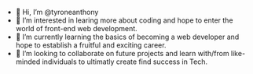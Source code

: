 - 👋 Hi, I’m @tyroneanthony
- 👀 I’m interested in learing more about coding and hope to enter the world of front-end web development.
- 🌱 I’m currently learning the basics of becoming a web developer and hope to establish a fruitful and exciting career.
- 💞️ I’m looking to collaborate on future projects and learn with/from like-minded individuals to ultimatly create find success in Tech.

<!---
tyroneanthony/tyroneanthony is a ✨ special ✨ repository because its `README.md` (this file) appears on your GitHub profile.
You can click the Preview link to take a look at your changes.
--->
